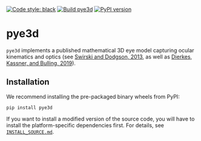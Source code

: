 [![Code style: black](https://img.shields.io/badge/code%20style-black-000000.svg)](https://github.com/psf/black)
[![Build pye3d](https://github.com/pupil-labs/pye3d-detector/actions/workflows/build-pye3d.yml/badge.svg)](https://github.com/pupil-labs/pye3d-detector/actions/workflows/build-pye3d.yml)
[![PyPI version](https://badge.fury.io/py/pye3d.svg)](https://badge.fury.io/py/pye3d)

# pye3d

`pye3d` implements a published mathematical 3D eye model capturing ocular kinematics and optics (see [Swirski and Dodgson, 2013](https://www.researchgate.net/publication/264658852_A_fully-automatic_temporal_approach_to_single_camera_glint-free_3D_eye_model_fitting "Swirski and Dodgson, 2013"), as well as [Dierkes, Kassner, and Bulling, 2019](https://www.researchgate.net/publication/333490770_A_fast_approach_to_refraction-aware_eye-model_fitting_and_gaze_prediction "Dierkes, Kassner, and Bulling, 2019")).

## Installation
We recommend installing the pre-packaged binary wheels from PyPI:
```
pip install pye3d
```

If you want to install a modified version of the source code, you will have to install
the platform-specific dependencies first. For details, see [`INSTALL_SOURCE.md`](INSTALL_SOURCE.md).
